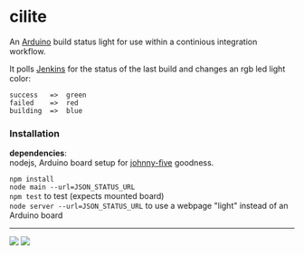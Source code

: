 cilite
======

An [Arduino](http://www.arduino.cc/) build status light for use within a continious integration workflow.

It polls [Jenkins](http://jenkins-ci.org/) for the status of the last build and 
changes an rgb led light color:

    success   =>  green
    failed    =>  red
    building  =>  blue

### Installation

**dependencies**:  
nodejs, Arduino board setup for [johnny-five](https://github.com/rwldrn/johnny-five#setup-and-assemble-arduino) goodness.

`npm install`  
`node main --url=JSON_STATUS_URL`  
`npm test` to test (expects mounted board)  
`node server --url=JSON_STATUS_URL` to use a webpage "light" instead of an Arduino board

-------------
<img src="https://github.com/twalker/cilite/raw/master/public/img/cilite.jpg">

<img src="https://github.com/twalker/cilite/raw/master/public/img/cilite_bb.png">

